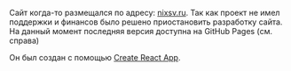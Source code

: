 Сайт когда-то размещался по адресу: [nixsv.ru](https://nixsv.ru). Так как проект не имел поддержки и финансов было решено приостановить разработку сайта. На данный момент последняя версия доступна на GitHub Pages (см. справа)

Он был создан с помощью [Create React App](https://github.com/facebook/create-react-app).
